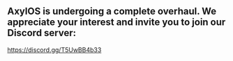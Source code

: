 ## AxylOS is undergoing a complete overhaul. We appreciate your interest and invite you to join our Discord server: 

https://discord.gg/T5UwBB4b33
